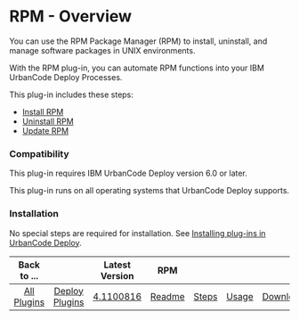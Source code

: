 
# RPM - Overview


You can use the RPM Package Manager (RPM) to install, uninstall, and manage software packages in UNIX environments.

With the RPM plug-in, you can automate RPM functions into your IBM UrbanCode Deploy Processes.

This plug-in includes these steps:

* [Install RPM](#install_rpm)
* [Uninstall RPM](#uninstall_rpm)
* [Update RPM](#create_issue)

### Compatibility

This plug-in requires IBM UrbanCode Deploy version 6.0 or later.

This plug-in runs on all operating systems that UrbanCode Deploy supports.

### Installation

No special steps are required for installation. See [Installing plug-ins in UrbanCode Deploy](https://community.ibm.com/community/user/wasdevops/blogs/laurel-dickson-bull1/2022/06/13/install-plugins "Installing plug-ins in UrbanCode Deploy").


|Back to ...||Latest Version|RPM ||||
| :---: | :---: | :---: | :---: | :---: | :---: | :---: |
|[All Plugins](../../index.md)|[Deploy Plugins](../README.md)|[4.1100816](https://raw.githubusercontent.com/UrbanCode/IBM-UCD-PLUGINS/main/files/RPM/RPM-4.1100816.zip)|[Readme](README.md)|[Steps](steps.md)|[Usage](usage.md)|[Downloads](downloads.md)|
